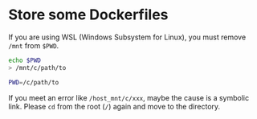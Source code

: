 # Store some Dockerfiles

If you are using WSL (Windows Subsystem for Linux), you must remove `/mnt` from `$PWD`.

``` sh
echo $PWD
> /mnt/c/path/to

PWD=/c/path/to
```

If you meet an error like `/host_mnt/c/xxx`, maybe the cause is a symbolic link.
Please `cd` from the root (`/`) again and move to the directory.
